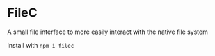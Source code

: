 # FileC

A small file interface to more easily interact with the native file system

Install with `npm i filec`